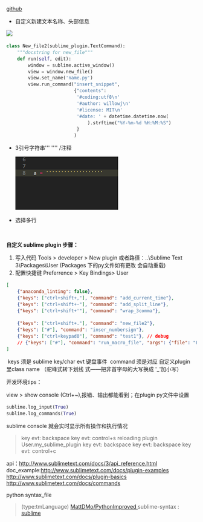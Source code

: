

[github](https://github.com/willowj/sublime_plugin)

- 自定义新建文本名称、头部信息

![](http://images2017.cnblogs.com/blog/1083549/201712/1083549-20171230104453851-1988751195.gif)



~~~python
class New_file2(sublime_plugin.TextCommand):
    """docstring for new_file"""
    def run(self, edit):
        window = sublime.active_window()
        view = window.new_file()
        view.set_name('name.py')
        view.run_command("insert_snippet",
                         {"contents":
                          '#coding:utf8\n'
                          '#author: willowj\n'
                          '#license: MIT\n'
                          '#date: ' + datetime.datetime.now(
                              ).strftime("%Y-%m-%d %H:%M:%S")
                          }
                         )
~~~

- 3引号字符串''' ''''   /注释

  ![](img/3quotes.gif)




- 选择多行

  ​







 **自定义 sublime plugin 步骤：**

1. 写入代码
    Tools > developer > New plugin 
    或者路径：..\Sublime Text 3\Packages\User  (Packages 下的py文件如有更改 会自动重载)
2. 配置快捷键
   Preferrence > Key Bindings> User

~~~json
[
    {"anaconda_linting": false},
    {"keys": ["ctrl+shift+,"], "command": "add_current_time"},
    {"keys": ["ctrl+shift+-"], "command": "add_split_line"},
    {"keys": ["ctrl+shift+'"], "command": "wrap_3comma"},

    {"keys": ["ctrl+shift+."], "command": "new_file2"},
    {"keys": ["#"], "command": "inser_numbersign"},
    {"keys": ["ctrl+keypad0"], "command": "test1"}, // debug
    // {"keys": ["#"], "command": "run_macro_file", "args": {"file": "Packages/User/macro_2.sublime-macro"}},
]
~~~

​	keys 须是 sublime key/char evt 键盘事件
​	command 须是对应 自定义plugin 里class name （驼峰式转下划线 式——把非首字母的大写换成 '_'加小写）





开发环境tips：

view > show console (Ctrl+~),报错、输出都能看到；在plugin py文件中设置 

~~~python
sublime.log_input(True) 
sublime.log_commands(True)
~~~

sublime console 就会实时显示所有操作和执行情况

> key evt: backspace
> key evt: control+s
> reloading plugin User.my_sublime_plugin
> key evt: backspace
> key evt: backspace
> key evt: control+c



api：http://www.sublimetext.com/docs/3/api_reference.html
doc_example:http://www.sublimetext.com/docs/plugin-examples
http://www.sublimetext.com/docs/plugin-basics
http://www.sublimetext.com/docs/commands

python syntax_file  

> (type:tmLanguage) [  MattDMo/PythonImproved ](https://github.com/MattDMo/PythonImproved)
> sublime-syntax : [sublime  ](https://github.com/sublimehq/Packages/tree/master/Python)